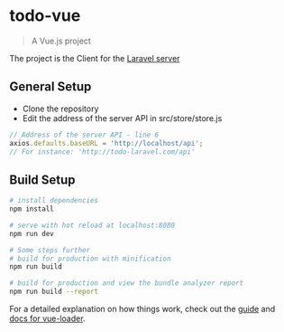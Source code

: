 # todo-vue

> A Vue.js project

The project is the Client for the [Laravel server](https://github.com/MikiWojak/todo-laravel)

## General Setup

- Clone the repository
- Edit the address of the server API in src/store/store.js

``` javascript
// Address of the server API - line 6
axios.defaults.baseURL = 'http://localhost/api';
// For instance: 'http://todo-laravel.com/api'
```

## Build Setup

``` bash
# install dependencies
npm install

# serve with hot reload at localhost:8080
npm run dev

# Some steps further
# build for production with minification
npm run build

# build for production and view the bundle analyzer report
npm run build --report
```

For a detailed explanation on how things work, check out the [guide](http://vuejs-templates.github.io/webpack/) and [docs for vue-loader](http://vuejs.github.io/vue-loader).

